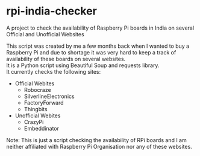 # rpi-india-checker
A project to check the availability of Raspberry Pi boards in India on several Official and Unofficial Websites

This script was created by me a few months back when I wanted to buy a Raspberry Pi and due to shortage it was very hard to keep a track of availability of these boards on several websites.\
It is a Python script using Beautiful Soup and requests library.\
It currently checks the following sites:
- Official Webites
  - Robocraze
  - SilverlineElectronics
  - FactoryForward
  - Thingbits
- Unofficial Webites
  - CrazyPi
  - Embeddinator

Note: This is just a script checking the availability of RPi boards and I am neither affiliated with Raspberry Pi Organisation nor any of these websites.
